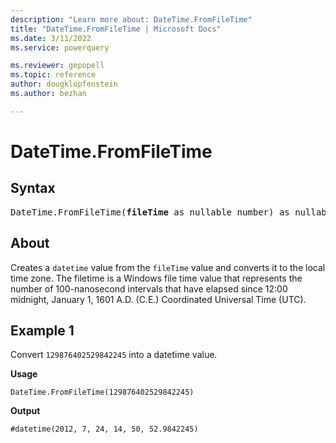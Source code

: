 ```yaml
---
description: "Learn more about: DateTime.FromFileTime"
title: "DateTime.FromFileTime | Microsoft Docs"
ms.date: 3/11/2022
ms.service: powerquery

ms.reviewer: gepopell
ms.topic: reference
author: dougklopfenstein
ms.author: bezhan

---
```

# DateTime.FromFileTime

## Syntax

<pre>
DateTime.FromFileTime(<b>fileTime</b> as nullable number) as nullable datetime
</pre>
  
## About

Creates a `datetime` value from the `fileTime` value and converts it to the local time zone. The filetime is a Windows file time value that represents the number of 100-nanosecond intervals that have elapsed since 12:00 midnight, January 1, 1601 A.D. (C.E.) Coordinated Universal Time (UTC).

## Example 1

Convert `129876402529842245` into a datetime value.

**Usage**

```powerquery-m
DateTime.FromFileTime(129876402529842245)
```

**Output**

`#datetime(2012, 7, 24, 14, 50, 52.9842245)`
